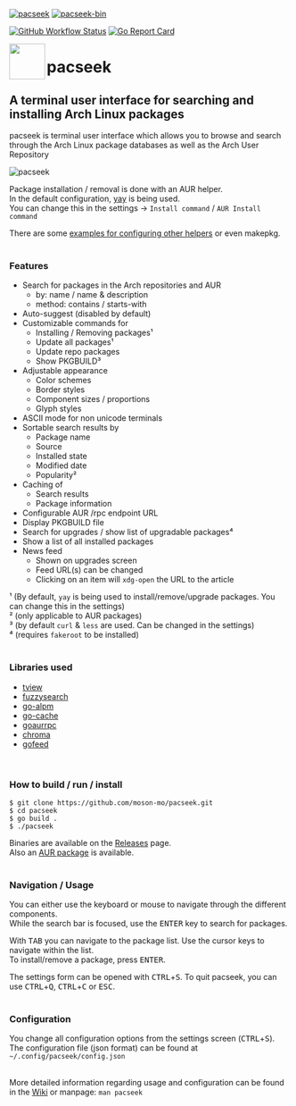 [![pacseek](https://img.shields.io/static/v1?label=pacseek&message=v1.7.8&color=1793d1&style=for-the-badge&logo=archlinux)](https://aur.archlinux.org/packages/pacseek/)
[![pacseek-bin](https://img.shields.io/static/v1?label=pacseek-bin&message=v1.7.8&color=1793d1&style=for-the-badge&logo=archlinux)](https://aur.archlinux.org/packages/pacseek-bin/)

[![GitHub Workflow Status](https://img.shields.io/github/actions/workflow/status/moson-mo/pacseek/build.yml?branch=main)](https://github.com/moson-mo/pacseek/actions) 
[![Go Report Card](https://goreportcard.com/badge/github.com/moson-mo/pacseek)](https://goreportcard.com/report/github.com/moson-mo/pacseek)

<img src="/assets/pacseek.png" align="left" width="64"/>

# pacseek
## A terminal user interface for searching and installing Arch Linux packages

pacseek is terminal user interface which allows you to browse and search through the Arch Linux package databases as well as the Arch User Repository  

![pacseek](https://github.com/moson-mo/pacseek/blob/main/assets/pacseek_animation.gif?raw=true?inline=true)

Package installation / removal is done with an AUR helper.   
In the default configuration, [yay](https://github.com/Jguer/yay) is being used.  
You can change this in the settings -> `Install command` / `AUR Install command`

There are some [examples for configuring other helpers](https://github.com/moson-mo/pacseek/wiki/Configuration#examples-for-other-aur-helpers) or even makepkg.
<br/>
<br/>

### Features

* Search for packages in the Arch repositories and AUR
  * by: name / name & description
  * method: contains / starts-with
* Auto-suggest (disabled by default)
* Customizable commands for
  * Installing / Removing packages¹
  * Update all packages¹
  * Update repo packages
  * Show PKGBUILD³
* Adjustable appearance
  * Color schemes
  * Border styles
  * Component sizes / proportions
  * Glyph styles
* ASCII mode for non unicode terminals
* Sortable search results by
  * Package name
  * Source
  * Installed state
  * Modified date
  * Popularity²
* Caching of
  * Search results
  * Package information
* Configurable AUR /rpc endpoint URL
* Display PKGBUILD file
* Search for upgrades / show list of upgradable packages⁴
* Show a list of all installed packages
* News feed
  * Shown on upgrades screen
  * Feed URL(s) can be changed
  * Clicking on an item will `xdg-open` the URL to the article

¹ (By default, `yay` is being used to install/remove/upgrade packages. You can change this in the settings)  
² (only applicable to AUR packages)  
³ (by default `curl` & `less` are used. Can be changed in the settings)  
⁴ (requires `fakeroot` to be installed)
<br/>
<br/>

### Libraries used

* [tview](https://github.com/rivo/tview)
* [fuzzysearch](https://github.com/lithammer/fuzzysearch)
* [go-alpm](https://github.com/Jguer/go-alpm)
* [go-cache](https://github.com/patrickmn/go-cache)
* [goaurrpc](https://github.com/moson-mo/goaurrpc)
* [chroma](https://github.com/alecthomas/chroma)
* [gofeed](https://github.com/mmcdole/gofeed)
<br/>

### How to build / run / install

```
$ git clone https://github.com/moson-mo/pacseek.git
$ cd pacseek
$ go build .
$ ./pacseek
```

Binaries are available on the [Releases](https://github.com/moson-mo/pacseek/releases/) page.  
Also an [AUR package](https://aur.archlinux.org/packages/pacseek/) is available.
<br/>
<br/>

### Navigation / Usage

You can either use the keyboard or mouse to navigate through the different components.  
While the search bar is focused, use the <kbd>ENTER</kbd> key to search for packages.  

With <kbd>TAB</kbd> you can navigate to the package list. Use the cursor keys to navigate within the list.  
To install/remove a package, press <kbd>ENTER</kbd>.  

The settings form can be opened with <kbd>CTRL</kbd>+<kbd>S</kbd>.
To quit pacseek, you can use <kbd>CTRL</kbd>+<kbd>Q</kbd>, <kbd>CTRL</kbd>+<kbd>C</kbd> or <kbd>ESC</kbd>.
<br/>
<br/>

### Configuration

You change all configuration options from the settings screen (<kbd>CTRL</kbd>+<kbd>S</kbd>).  
The configuration file (json format) can be found at `~/.config/pacseek/config.json`
<br/>
<br/>

More detailed information regarding usage and configuration can be found in the [Wiki](https://github.com/moson-mo/pacseek/wiki/) or manpage: `man pacseek`
